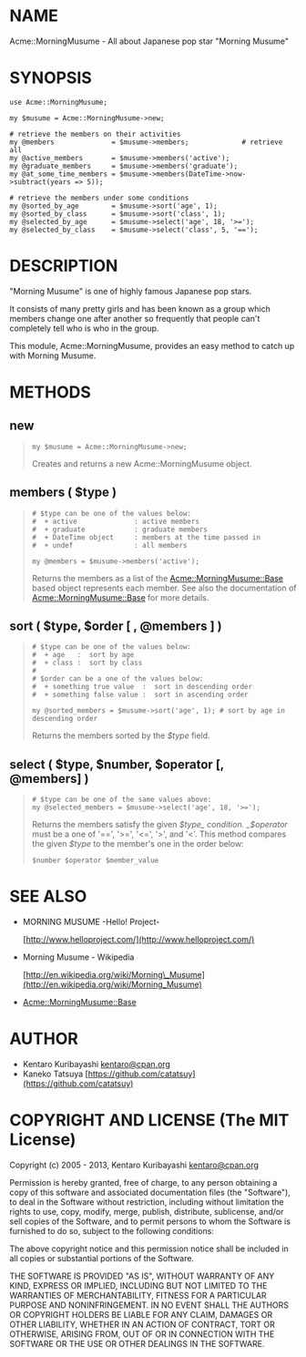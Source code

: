# NAME

Acme::MorningMusume - All about Japanese pop star "Morning Musume"

# SYNOPSIS

    use Acme::MorningMusume;

    my $musume = Acme::MorningMusume->new;

    # retrieve the members on their activities
    my @members              = $musume->members;             # retrieve all
    my @active_members       = $musume->members('active');
    my @graduate_members     = $musume->members('graduate');
    my @at_some_time_members = $musume->members(DateTime->now->subtract(years => 5));

    # retrieve the members under some conditions
    my @sorted_by_age        = $musume->sort('age', 1);
    my @sorted_by_class      = $musume->sort('class', 1);
    my @selected_by_age      = $musume->select('age', 18, '>=');
    my @selected_by_class    = $musume->select('class', 5, '==');

# DESCRIPTION

"Morning Musume" is one of highly famous Japanese pop stars.

It consists of many pretty girls and has been known as a group which
members change one after another so frequently that people can't
completely tell who is who in the group.

This module, Acme::MorningMusume, provides an easy method to catch up
with Morning Musume.

# METHODS

## new

>     my $musume = Acme::MorningMusume->new;
>
> Creates and returns a new Acme::MorningMusume object.

## members ( $type )

>     # $type can be one of the values below:
>     #  + active              : active members
>     #  + graduate            : graduate members
>     #  + DateTime object     : members at the time passed in
>     #  + undef               : all members
>
>     my @members = $musume->members('active');
>
> Returns the members as a list of the [Acme::MorningMusume::Base](https://metacpan.org/pod/Acme::MorningMusume::Base)
> based object represents each member. See also the documentation of
> [Acme::MorningMusume::Base](https://metacpan.org/pod/Acme::MorningMusume::Base) for more details.

## sort ( $type, $order \[ , @members \] )

>     # $type can be one of the values below:
>     #  + age   :  sort by age
>     #  + class :  sort by class
>     #
>     # $order can be a one of the values below:
>     #  + something true value  :  sort in descending order
>     #  + something false value :  sort in ascending order
>
>     my @sorted_members = $musume->sort('age', 1); # sort by age in descending order
>
> Returns the members sorted by the _$type_ field.

## select ( $type, $number, $operator \[, @members\] )

>     # $type can be one of the same values above:
>     my @selected_members = $musume->select('age', 18, '>=');
>
> Returns the members satisfy the given _$type_ condition. _$operator_
> must be a one of '==', '>=', '<=', '>', and '<'. This method compares
> the given _$type_ to the member's one in the order below:
>
>     $number $operator $member_value

# SEE ALSO

- MORNING MUSUME -Hello! Project-

    [http://www.helloproject.com/](http://www.helloproject.com/)

- Morning Musume - Wikipedia

    [http://en.wikipedia.org/wiki/Morning\_Musume](http://en.wikipedia.org/wiki/Morning_Musume)

- [Acme::MorningMusume::Base](https://metacpan.org/pod/Acme::MorningMusume::Base)

# AUTHOR

- Kentaro Kuribayashi <kentaro@cpan.org>
- Kaneko Tatsuya [https://github.com/catatsuy](https://github.com/catatsuy)

# COPYRIGHT AND LICENSE (The MIT License)

Copyright (c) 2005 - 2013, Kentaro Kuribayashi
<kentaro@cpan.org>

Permission is hereby granted, free of charge, to any person obtaining
a copy of this software and associated documentation files (the
"Software"), to deal in the Software without restriction, including
without limitation the rights to use, copy, modify, merge, publish,
distribute, sublicense, and/or sell copies of the Software, and to
permit persons to whom the Software is furnished to do so, subject to
the following conditions:

The above copyright notice and this permission notice shall be
included in all copies or substantial portions of the Software.

THE SOFTWARE IS PROVIDED "AS IS", WITHOUT WARRANTY OF ANY KIND,
EXPRESS OR IMPLIED, INCLUDING BUT NOT LIMITED TO THE WARRANTIES OF
MERCHANTABILITY, FITNESS FOR A PARTICULAR PURPOSE AND
NONINFRINGEMENT. IN NO EVENT SHALL THE AUTHORS OR COPYRIGHT HOLDERS BE
LIABLE FOR ANY CLAIM, DAMAGES OR OTHER LIABILITY, WHETHER IN AN ACTION
OF CONTRACT, TORT OR OTHERWISE, ARISING FROM, OUT OF OR IN CONNECTION
WITH THE SOFTWARE OR THE USE OR OTHER DEALINGS IN THE SOFTWARE.
